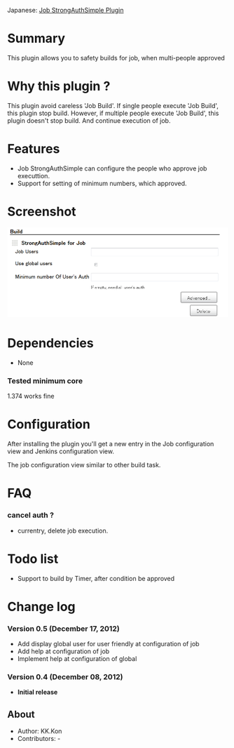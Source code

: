 Japanese: [Job StrongAuthSimple
Plugin](https://wiki.jenkins.io/display/JA/Job+StrongAuthSimple+Plugin)

# Summary

This plugin allows you to safety builds for job, when multi-people
approved

# Why this plugin ?

This plugin avoid careless 'Job Build'. If single people execute 'Job
Build', this plugin stop build. However, if multiple people execute 'Job
Build', this plugin doesn't stop build. And continue execution of job.

# Features

-   Job StrongAuthSimple can configure the people who approve job
    executtion.
-   Support for setting of minimum numbers, which approved.

# Screenshot

![](docs/images/JobStrongAuthSimplePlugin_en.png)

# Dependencies

-   None

### Tested minimum core

1.374 works fine

# Configuration

After installing the plugin you'll get a new entry in the Job
configuration view and Jenkins configuration view.

The job configuration view similar to other build task.

# FAQ

### cancel auth ?

-   currentry, delete job execution.

# Todo list

-   Support to build by Timer, after condition be approved

# Change log

### Version 0.5 (December 17, 2012)

-   Add display global user for user friendly at configuration of job
-   Add help at configuration of job
-   Implement help at configuration of global

### Version 0.4 (December 08, 2012)

-   **Initial release**

## About

-   Author: KK.Kon
-   Contributors: -
